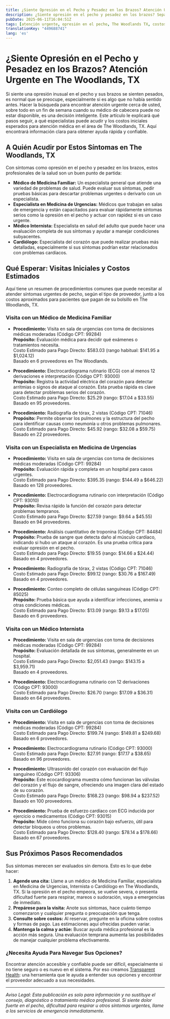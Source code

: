 ```yaml
---
title: ¿Siente Opresión en el Pecho y Pesadez en los Brazos? Atención Urgente en The Woodlands, TX  
description: ¿Siente opresión en el pecho y pesadez en los brazos? Sepa a quién acudir, los costos aproximados y los siguientes pasos para atención urgente en The Woodlands, TX.  
pubDate: 2025-06-11T16:04:51Z
tags: [atención urgente, opresión en el pecho, The Woodlands TX, costos de salud, a dónde ir, dolor en el pecho, atención médica]
translationKey: "449688741"
lang: 'es'
---
```


# ¿Siente Opresión en el Pecho y Pesadez en los Brazos? Atención Urgente en The Woodlands, TX

Si siente una opresión inusual en el pecho y sus brazos se sienten pesados, es normal que se preocupe, especialmente si es algo que no había sentido antes. Hacer la búsqueda para encontrar atención urgente cerca de usted, sobre todo en un fin de semana cuando su médico de cabecera puede no estar disponible, es una decisión inteligente. Este artículo le explicará qué pasos seguir, a qué especialistas puede acudir y los costos iniciales esperados para atención médica en el área de The Woodlands, TX. Aquí encontrará información clara para obtener ayuda rápida y confiable.

## A Quién Acudir por Estos Síntomas en The Woodlands, TX

Con síntomas como opresión en el pecho y pesadez en los brazos, estos profesionales de la salud son un buen punto de partida:

- **Médico de Medicina Familiar:** Un especialista general que atiende una variedad de problemas de salud. Puede evaluar sus síntomas, pedir pruebas básicas para descartar problemas urgentes o derivarlo con un especialista.
- **Especialista en Medicina de Urgencias:** Médicos que trabajan en salas de emergencia y están capacitados para evaluar rápidamente síntomas serios como la opresión en el pecho y actuar con rapidez si es un caso urgente.
- **Médico Internista:** Especialista en salud del adulto que puede hacer una evaluación completa de sus síntomas y ayudar a manejar condiciones subyacentes.
- **Cardiólogo:** Especialista del corazón que puede realizar pruebas más detalladas, especialmente si sus síntomas podrían estar relacionados con problemas cardíacos.

## Qué Esperar: Visitas Iniciales y Costos Estimados

Aquí tiene un resumen de procedimientos comunes que puede necesitar al atender síntomas urgentes de pecho, según el tipo de proveedor, junto a los costos aproximados para pacientes que pagan de su bolsillo en The Woodlands, TX.

### Visita con un Médico de Medicina Familiar

- **Procedimiento:** Visita en sala de urgencias con toma de decisiones médicas moderadas (Código CPT: 99284)  
  **Propósito:** Evaluación médica para decidir qué exámenes o tratamientos necesita.  
  Costo Estimado para Pago Directo: $583.03 (rango habitual: $141.95 a $1,024.12)  
  Basado en 6 proveedores en The Woodlands.

- **Procedimiento:** Electrocardiograma rutinario (ECG) con al menos 12 derivaciones e interpretación (Código CPT: 93000)  
  **Propósito:** Registra la actividad eléctrica del corazón para detectar arritmias o signos de ataque al corazón. Esta prueba rápida es clave para detectar problemas serios del corazón.  
  Costo Estimado para Pago Directo: $25.29 (rango: $17.04 a $33.55)  
  Basado en 95 proveedores.

- **Procedimiento:** Radiografía de tórax, 2 vistas (Código CPT: 71046)  
  **Propósito:** Permite observar los pulmones y la estructura del pecho para identificar causas como neumonía u otros problemas pulmonares.  
  Costo Estimado para Pago Directo: $45.92 (rango: $32.08 a $59.75)  
  Basado en 22 proveedores.

### Visita con un Especialista en Medicina de Urgencias

- **Procedimiento:** Visita en sala de urgencias con toma de decisiones médicas moderadas (Código CPT: 99284)  
  **Propósito:** Evaluación rápida y completa en un hospital para casos urgentes.  
  Costo Estimado para Pago Directo: $395.35 (rango: $144.49 a $646.22)  
  Basado en 128 proveedores.

- **Procedimiento:** Electrocardiograma rutinario con interpretación (Código CPT: 93010)  
  **Propósito:** Revisa rápido la función del corazón para detectar problemas tempranos.  
  Costo Estimado para Pago Directo: $27.59 (rango: $9.64 a $45.55)  
  Basado en 94 proveedores.

- **Procedimiento:** Análisis cuantitativo de troponina (Código CPT: 84484)  
  **Propósito:** Prueba de sangre que detecta daño al músculo cardíaco, indicando si hubo un ataque al corazón. Es una prueba crítica para evaluar opresión en el pecho.  
  Costo Estimado para Pago Directo: $19.55 (rango: $14.66 a $24.44)  
  Basado en 4 proveedores.

- **Procedimiento:** Radiografía de tórax, 2 vistas (Código CPT: 71046)  
  Costo Estimado para Pago Directo: $99.12 (rango: $30.76 a $167.49)  
  Basado en 4 proveedores.

- **Procedimiento:** Conteo completo de células sanguíneas (Código CPT: 85025)  
  **Propósito:** Prueba básica que ayuda a identificar infecciones, anemia u otras condiciones médicas.  
  Costo Estimado para Pago Directo: $13.09 (rango: $9.13 a $17.05)  
  Basado en 6 proveedores.

### Visita con un Médico Internista

- **Procedimiento:** Visita en sala de urgencias con toma de decisiones médicas moderadas (Código CPT: 99284)  
  **Propósito:** Evaluación detallada de sus síntomas, generalmente en un hospital.  
  Costo Estimado para Pago Directo: $2,051.43 (rango: $143.15 a $3,959.71)  
  Basado en 4 proveedores.

- **Procedimiento:** Electrocardiograma rutinario con 12 derivaciones (Código CPT: 93000)  
  Costo Estimado para Pago Directo: $26.70 (rango: $17.09 a $36.31)  
  Basado en 64 proveedores.

### Visita con un Cardiólogo

- **Procedimiento:** Visita en sala de urgencias con toma de decisiones médicas moderadas (Código CPT: 99284)  
  Costo Estimado para Pago Directo: $199.74 (rango: $149.81 a $249.68)  
  Basado en 6 proveedores.

- **Procedimiento:** Electrocardiograma rutinario (Código CPT: 93000)  
  Costo Estimado para Pago Directo: $27.91 (rango: $17.17 a $38.65)  
  Basado en 96 proveedores.

- **Procedimiento:** Ultrasonido del corazón con evaluación del flujo sanguíneo (Código CPT: 93306)  
  **Propósito:** Este ecocardiograma muestra cómo funcionan las válvulas del corazón y el flujo de sangre, ofreciendo una imagen clara del estado de su corazón.  
  Costo Estimado para Pago Directo: $168.23 (rango: $98.94 a $237.52)  
  Basado en 100 proveedores.

- **Procedimiento:** Prueba de esfuerzo cardíaco con ECG inducida por ejercicio o medicamentos (Código CPT: 93015)  
  **Propósito:** Mide cómo funciona su corazón bajo esfuerzo, útil para detectar bloqueos u otros problemas.  
  Costo Estimado para Pago Directo: $128.40 (rango: $78.14 a $178.66)  
  Basado en 67 proveedores.

## Sus Próximos Pasos Recomendados

Sus síntomas merecen ser evaluados sin demora. Esto es lo que debe hacer:

1. **Agende una cita:** Llame a un médico de Medicina Familiar, especialista en Medicina de Urgencias, Internista o Cardiólogo en The Woodlands, TX. Si la opresión en el pecho empeora, se vuelve severa, o presenta dificultad fuerte para respirar, mareos o sudoración, vaya a emergencias de inmediato.
2. **Prepárese para la visita:** Anote sus síntomas, hace cuánto tiempo comenzaron y cualquier pregunta o preocupación que tenga.
3. **Consulte sobre costos:** Al reservar, pregunte en la oficina sobre costos y formas de pago. Las estimaciones aquí ofrecidas pueden variar.
4. **Mantenga la calma y actúe:** Buscar ayuda médica profesional es la acción más segura. Una evaluación temprana aumenta las posibilidades de manejar cualquier problema efectivamente.

### ¿Necesita Ayuda Para Navegar Sus Opciones?

Encontrar atención accesible y confiable puede ser difícil, especialmente si no tiene seguro o es nuevo en el sistema. Por eso creamos [Transparent Health](https://transparenthealth.ai): una herramienta que le ayuda a entender sus opciones y encontrar el proveedor adecuado a sus necesidades.

---

*Aviso Legal: Esta publicación es solo para información y no sustituye el consejo, diagnóstico o tratamiento médico profesional. Si siente dolor fuerte en el pecho, dificultad para respirar u otros síntomas urgentes, llame a los servicios de emergencia inmediatamente.*